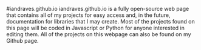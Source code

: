 #iandraves.github.io
iandraves.github.io is a fully open-source web page that contains all of my projects for easy access and, in the future, documentation for libraries that I may create. Most of the projects found on this page will be coded in Javascript or Python for anyone interested in editing them. All of the projects on this webpage can also be found on my Github page.

